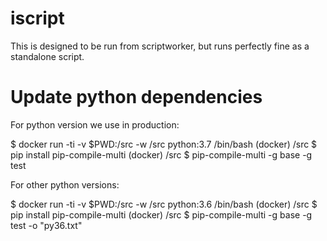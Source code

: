 # iscript

This is designed to be run from scriptworker, but runs perfectly fine as a standalone script.

# Update python dependencies

For python version we use in production:

   $ docker run -ti -v $PWD:/src -w /src python:3.7 /bin/bash
   (docker) /src $ pip install pip-compile-multi
   (docker) /src $ pip-compile-multi -g base -g test

For other python versions:

   $ docker run -ti -v $PWD:/src -w /src python:3.6 /bin/bash
   (docker) /src $ pip install pip-compile-multi
   (docker) /src $ pip-compile-multi -g base -g test -o "py36.txt"
